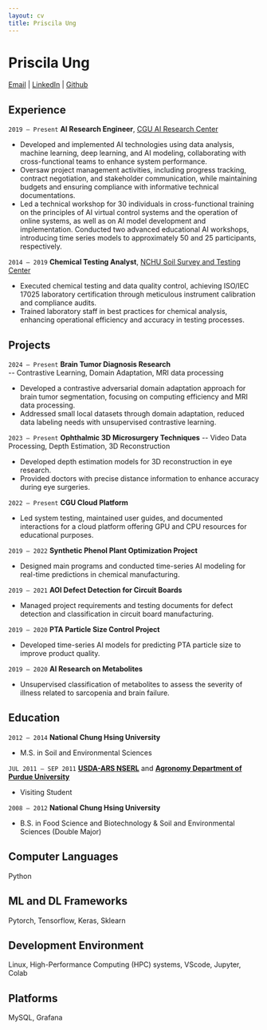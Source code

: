 ```yaml
---
layout: cv
title: Priscila Ung
---
```

# Priscila Ung
<div id="webaddress">
<a href="mailto:pici9218@gmail.com">Email</a>
| <a href="https://www.linkedin.com/in/priscilaung">LinkedIn</a>
| <a href="https://github.com/Poopogen">Github</a> 
</div>



## Experience
`2019 – Present`
__AI Research Engineer__, [CGU AI Research Center](https://www.cgu.edu.tw/aic-en)
- Developed and implemented AI technologies using data analysis, machine learning, deep learning, and AI modeling, collaborating with cross-functional teams to enhance system performance.
- Oversaw project management activities, including progress tracking, contract negotiation, and stakeholder communication, while maintaining budgets and ensuring compliance with informative technical documentations.
- Led a technical workshop for 30 individuals in cross-functional training on the principles of AI virtual control systems and the operation of online systems, as well as on AI model development and implementation. Conducted two advanced educational AI workshops, introducing time series models to approximately 50 and 25 participants, respectively.

`2014 – 2019`
__Chemical Testing Analyst__, [NCHU Soil Survey and Testing Center](https://sstc.nchu.edu.tw/EN/index)
- Executed chemical testing and data quality control, achieving ISO/IEC 17025 laboratory certification through meticulous instrument calibration and compliance audits.
- Trained laboratory staff in best practices for chemical analysis, enhancing operational efficiency and accuracy in testing processes.




## Projects
`2024 – Present`
__Brain Tumor Diagnosis Research__  
-- Contrastive Learning, Domain Adaptation, MRI data processing
- Developed a contrastive adversarial domain adaptation approach for brain tumor segmentation, focusing on computing efficiency and MRI data processing.
- Addressed small local datasets through domain adaptation, reduced data labeling needs with unsupervised contrastive learning.

`2023 – Present`
__Ophthalmic 3D Microsurgery Techniques__ 
-- Video Data Processing, Depth Estimation, 3D Reconstruction
- Developed depth estimation models for 3D reconstruction in eye research.
- Provided doctors with precise distance information to enhance accuracy during eye surgeries.

`2022 – Present`
__CGU Cloud Platform__ 
- Led system testing, maintained user guides, and documented interactions for a cloud platform offering GPU and CPU resources for educational purposes.

`2019 – 2022`
__Synthetic Phenol Plant Optimization Project__
- Designed main programs and conducted time-series AI modeling for real-time predictions in chemical manufacturing.

`2019 – 2021`
__AOI Defect Detection for Circuit Boards__
- Managed project requirements and testing documents for defect detection and classification in circuit board manufacturing.
  
`2019 – 2020`
__PTA Particle Size Control Project__
- Developed time-series AI models for predicting PTA particle size to improve product quality.

`2019 – 2020`
__AI Research on Metabolites__
- Unsupervised classification of metabolites to assess the severity of illness related to sarcopenia and brain failure.




## Education
`2012 – 2014`
__National Chung Hsing University__
- M.S. in Soil and Environmental Sciences

`JUL 2011 – SEP 2011`
 [__USDA-ARS NSERL__](https://www.ars.usda.gov/midwest-area/west-lafayette-in/national-soil-erosion-research/) and [__Agronomy Department of Purdue University__](https://ag.purdue.edu/department/agry/index.html)
- Visiting Student 

`2008 – 2012`
__National Chung Hsing University__
- B.S. in Food Science and Biotechnology & Soil and Environmental Sciences (Double Major)


## Computer Languages 
Python

## ML and DL Frameworks 
Pytorch, Tensorflow, Keras, Sklearn

## Development Environment 
Linux, High-Performance Computing (HPC) systems, VScode, Jupyter, Colab

## Platforms 
MySQL, Grafana




<!-- ### Footer

Last updated: May 2013 -->


